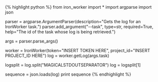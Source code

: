 <div class="python">{% highlight python %}
from iron_worker import *
import argparse
import json

parser = argparse.ArgumentParser(description="Gets the log for an IronWorker task.")
parser.add_argument("--task", type=str, required=True, help="The id of the task whose log is being retrieved.")

args = parser.parse_args()

worker = IronWorker(token="INSERT TOKEN HERE", project_id="INSERT PROJECT_ID HERE")
log = worker.getLog(args.task)

logsplit = log.split("MAGICALSTDOUTSEPARATOR")
log = logsplit[1]

sequence = json.loads(log)
print sequence
{% endhighlight %}
</div>
